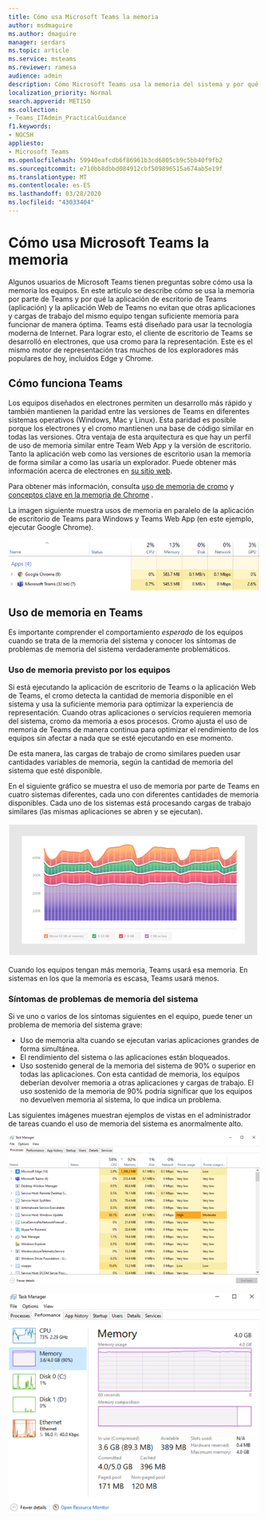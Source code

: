 ```yaml
---
title: Cómo usa Microsoft Teams la memoria
author: msdmaguire
ms.author: dmaguire
manager: serdars
ms.topic: article
ms.service: msteams
ms.reviewer: ramesa
audience: admin
description: Cómo Microsoft Teams usa la memoria del sistema y por qué el uso de la memoria es idéntico entre la aplicación de escritorio y la aplicación Web.
localization_priority: Normal
search.appverid: MET150
ms.collection:
- Teams_ITAdmin_PracticalGuidance
f1.keywords:
- NOCSH
appliesto:
- Microsoft Teams
ms.openlocfilehash: 59940eafcdb6f86961b3cd6805cb9c5bb40f9fb2
ms.sourcegitcommit: e710bb8dbbd084912cbf509896515a674ab5e19f
ms.translationtype: MT
ms.contentlocale: es-ES
ms.lasthandoff: 03/28/2020
ms.locfileid: "43033404"
---
```

# <a name="how-microsoft-teams-uses-memory"></a>Cómo usa Microsoft Teams la memoria

Algunos usuarios de Microsoft Teams tienen preguntas sobre cómo usa la memoria los equipos. En este artículo se describe cómo se usa la memoria por parte de Teams y por qué la aplicación de escritorio de Teams (aplicación) y la aplicación Web de Teams no evitan que otras aplicaciones y cargas de trabajo del mismo equipo tengan suficiente memoria para funcionar de manera óptima. Teams está diseñado para usar la tecnología moderna de Internet. Para lograr esto, el cliente de escritorio de Teams se desarrolló en electrones, que usa cromo para la representación. Este es el mismo motor de representación tras muchos de los exploradores más populares de hoy, incluidos Edge y Chrome.

## <a name="how-teams-works"></a>Cómo funciona Teams

Los equipos diseñados en electrones permiten un desarrollo más rápido y también mantienen la paridad entre las versiones de Teams en diferentes sistemas operativos (Windows, Mac y Linux). Esta paridad es posible porque los electrones y el cromo mantienen una base de código similar en todas las versiones. Otra ventaja de esta arquitectura es que hay un perfil de uso de memoria similar entre Team Web App y la versión de escritorio. Tanto la aplicación web como las versiones de escritorio usan la memoria de forma similar a como las usaría un explorador. Puede obtener más información acerca de electrones en [su sitio web](https://electronjs.org/).

Para obtener más información, consulta [uso de memoria de cromo](https://www.chromium.org/developers/memory-usage-backgrounder) y [conceptos clave en la memoria de Chrome](https://chromium.googlesource.com/chromium/src.git/+/master/docs/memory/key_concepts.md) .

La imagen siguiente muestra usos de memoria en paralelo de la aplicación de escritorio de Teams para Windows y Teams Web App (en este ejemplo, ejecutar Google Chrome).

![Uso de memoria de la aplicación de escritorio de Teams y de la aplicación Web](media/teams-memory-clientweb.png)

## <a name="memory-usage-in-teams"></a>Uso de memoria en Teams

Es importante comprender el comportamiento *esperado* de los equipos cuando se trata de la memoria del sistema y conocer los síntomas de problemas de memoria del sistema verdaderamente problemáticos.

### <a name="expected-memory-usage-by-teams"></a>Uso de memoria previsto por los equipos

Si está ejecutando la aplicación de escritorio de Teams o la aplicación Web de Teams, el cromo detecta la cantidad de memoria disponible en el sistema y usa la suficiente memoria para optimizar la experiencia de representación. Cuando otras aplicaciones o servicios requieren memoria del sistema, cromo da memoria a esos procesos. Cromo ajusta el uso de memoria de Teams de manera continua para optimizar el rendimiento de los equipos sin afectar a nada que se esté ejecutando en ese momento.

De esta manera, las cargas de trabajo de cromo similares pueden usar cantidades variables de memoria, según la cantidad de memoria del sistema que esté disponible.

En el siguiente gráfico se muestra el uso de memoria por parte de Teams en cuatro sistemas diferentes, cada uno con diferentes cantidades de memoria disponibles. Cada uno de los sistemas está procesando cargas de trabajo similares (las mismas aplicaciones se abren y se ejecutan).

![Uso de memoria de Teams en diferentes sistemas](media/teams-memory-usage.png)

Cuando los equipos tengan más memoria, Teams usará esa memoria. En sistemas en los que la memoria es escasa, Teams usará menos.

### <a name="symptoms-of-system-memory-issues"></a>Síntomas de problemas de memoria del sistema

Si ve uno o varios de los síntomas siguientes en el equipo, puede tener un problema de memoria del sistema grave:

- Uso de memoria alta cuando se ejecutan varias aplicaciones grandes de forma simultánea.
- El rendimiento del sistema o las aplicaciones están bloqueados.
- Uso sostenido general de la memoria del sistema de 90% o superior en todas las aplicaciones. Con esta cantidad de memoria, los equipos deberían devolver memoria a otras aplicaciones y cargas de trabajo. El uso sostenido de la memoria de 90% podría significar que los equipos no devuelven memoria al sistema, lo que indica un problema.

Las siguientes imágenes muestran ejemplos de vistas en el administrador de tareas cuando el uso de memoria del sistema es anormalmente alto.

![Vista de uso de memoria de Teams en el administrador de tareas](media/teams-memory-high-mem-process-list.png)

![Gráfico de uso de memoria de Teams en el administrador de tareas](media/teams-memory-high-mem-process-list2.png)
